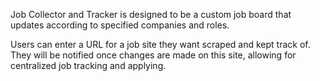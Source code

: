 Job Collector and Tracker is designed to be a custom job board that updates according to specified companies and roles.

Users can enter a URL for a job site they want scraped and kept track of. They will be notified once changes are made on this site, allowing for centralized job tracking and applying.
